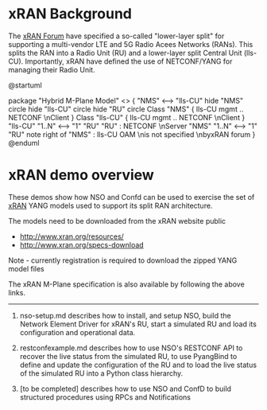 # xRAN Background

The [xRAN Forum](www.xran.org) have specified a so-called "lower-layer split" for supporting a multi-vendor LTE and 5G Radio Acees Networks (RANs). This splits the RAN into a Radio Unit (RU) and a lower-layer split Central Unit (lls-CU). Importantly, xRAN have defined the use of NETCONF/YANG for managing their Radio Unit.

@startuml

package "Hybrid M-Plane Model" <<Rectangle>> {
"NMS" <--> "lls-CU"
hide "NMS" circle
hide "lls-CU" circle
hide "RU" circle
Class "NMS" {
lls-CU mgmt
..
NETCONF \nClient
}
Class "lls-CU" {
lls-CU mgmt
..
NETCONF \nClient
}
"lls-CU" "1..N" <--> "1" "RU"
"RU" : NETCONF \nServer
"NMS" "1..N" <--> "1" "RU"
note right of "NMS" : lls-CU OAM \nis not specified \nbyxRAN forum
}
@enduml

# xRAN demo overview

These demos show how NSO and Confd can be used to exercise the set of [xRAN](http://http://www.xran.org/) YANG models used to support its split RAN architecture.

The models need to be downloaded from the xRAN website public
  * http://www.xran.org/resources/
  * http://www.xran.org/specs-download

Note - currently registration is required to download the zipped YANG model files

The xRAN M-Plane specification is also available by following the above links.

----

1. nso-setup.md describes how to install, and setup NSO, build the Network Element Driver for xRAN's RU, start a simulated RU and load its configuration and operational data.

2. restconfexample.md describes how to use NSO's RESTCONF API to recover the live status from the simulated RU, to use PyangBind to define and update the configuration of the RU and to load the live status of the simulated RU into a Python class hierarchy.

3. [to be completed] describes how to use NSO and ConfD to build structured procedures using RPCs and Notifications

